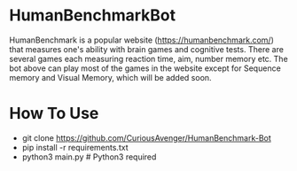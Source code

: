 # HumanBenchmarkBot
HumanBenchmark is a popular website (https://humanbenchmark.com/) that measures one's ability with brain games and cognitive tests. There are several games each measuring reaction time, aim, number memory etc. The bot above can play most of the games in the website except for Sequence memory and Visual Memory, which will be added soon.

# How To Use
- git clone https://github.com/CuriousAvenger/HumanBenchmark-Bot
- pip install -r requirements.txt
- python3 main.py # Python3 required
